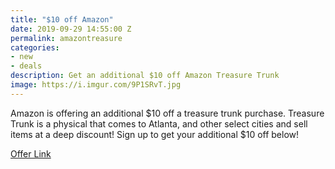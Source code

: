 ```yaml
---
title: "$10 off Amazon"
date: 2019-09-29 14:55:00 Z
permalink: amazontreasure
categories:
- new
- deals
description: Get an additional $10 off Amazon Treasure Trunk
image: https://i.imgur.com/9P1SRvT.jpg
---
```


Amazon is offering an additional $10 off a treasure trunk purchase. Treasure Trunk is a physical that comes to Atlanta, and other select cities and sell items at a deep discount! Sign up to get your additional $10 off below!

[Offer Link](https://www.amazon.com/b?tag=slickdeals&ascsubtag=3c1c8258e24f11e99b7b8230a98a46550INT&ie=UTF8&node=17925351011&_encoding=UTF8&tag=d09c7-20&linkCode=ur2&linkId=723e75e76f3f02cb744e801db4cc4d13&camp=1789&creative=9325&_encoding=UTF8&tag=atldeals00-20&linkCode=ur2&linkId=63ac8fff450663ab410e206186d4a09b&camp=1789&creative=9325)
